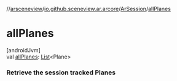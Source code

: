 //[arsceneview](../../../index.md)/[io.github.sceneview.ar.arcore](../index.md)/[ArSession](index.md)/[allPlanes](all-planes.md)

# allPlanes

[androidJvm]\
val [allPlanes](all-planes.md): [List](https://kotlinlang.org/api/latest/jvm/stdlib/kotlin.collections/-list/index.html)&lt;Plane&gt;

###  Retrieve the session tracked Planes
